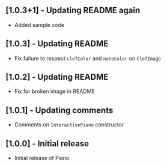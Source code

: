 ## [1.0.3+1] - Updating README again

* Added sample code

## [1.0.3] - Updating README

* Fix failure to respect `clefColor` and `noteColor` on `ClefImage`

## [1.0.2] - Updating README

* Fix for broken image in README

## [1.0.1] - Updating comments

* Comments on `InteractivePiano` constructor

## [1.0.0] - Initial release

* Initial release of Piano

